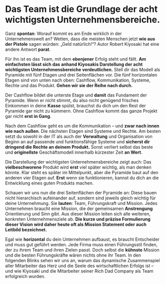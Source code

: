 # Das Team ist die Grundlage der acht wichtigsten Unternehmensbereiche.

Ganz **spontan**: Worauf kommt es am Ende wirklich in der Unternehmenswelt an? Wetten, dass die meisten Menschen jetzt **wie aus der Pistole** sagen würden: „Geld natürlich!“? Autor Robert Kiyosaki hat eine andere Antwort **parat**.

Für ihn ist es das Team, mit dem **ebenjener** Erfolg steht und fällt. **Am einfachsten lässt sich das anhand Kiyosakis Darstellung der acht wichtigsten Unternehmensbereiche verdeutlichen.** Stell dir das Modell als Pyramide mit fünf Etagen und drei Seitenflächen vor. Die fünf horizontalen Etagen sind von unten nach oben: Cashflow, Kommunikation, Systeme, Rechte und das Produkt. **Gehen wir sie der Reihe nach durch.**

Der Cashflow bildet die unterste Etage und **damit** das Fundament der Pyramide. Wenn er nicht stimmt, du also nicht genügend frisches Einkommen in deine **Kasse** spülst, brauchst du dich um den Rest der Pyramide gar nicht zu kümmern. Ohne Cashflow kommt das ganze Projekt gar nicht **erst in Gang**.

Nach dem Cashflow geht es um die Kommunikation – und **zwar nach innen wie nach außen**. Die nächsten Etagen sind Systeme und Rechte. Am besten setzt du sowohl in der IT als auch der **Verwaltung** und Organisation von Beginn an auf passende und funktionsfähige Systeme und **sicherst dir dringend die Rechte an deinem Produkt.** Sonst verliert selbst das beste und **originellste** Geschäftsmodell innerhalb kürzester Zeit **an Wert**.

Die Darstellung der wichtigsten Unternehmensbereiche zeigt auch: Das **vielbeschworene** Produkt wird **erst** viel später wichtig, als man denken könnte. Klar steht es später im Mittelpunkt, aber die Pyramide baut auf den anderen vier Etagen auf. **Erst** wenn sie funktionieren, kannst du dich an die Entwicklung eines guten Produkts machen.

Schauen wir uns nun die drei Seitenflächen der Pyramide an: Diese bauen nicht hierarchisch aufeinander auf, sondern sind jeweils gleich wichtig für deine Unternehmung. Sie **lauten**: Team, Führungskraft und Mission. Jedes Unternehmen braucht eine Mission, die der gemeinsamen **Anstrengung** Orientierung und Sinn gibt. Aus dieser Mission leiten sich alle weiteren, konkreten Unternehmensziele ab. **Die kurze und präzise Formulierung dieser Vision wird daher heute oft als Mission Statement oder auch Leitbild bezeichnet.**

Egal wie **horizontal** du dein Unternehmen aufbaust, es braucht Entscheider und muss gut geführt werden. Jede Firma muss einen Führungsstil finden, der zu ihrem Team und ihren Zielen passt. Doch selbst die **kühnste** Mission und die besten Führungskräfte wären nichts ohne ihr Team. In den folgenden Blinks sehen wir uns an, warum das dynamische Zusammenspiel aller Mitarbeiter das Herz und die Seele des wirtschaftlichen Erfolgs ist – und wie Kiyosaki und die Mitarbeiter seiner Rich Dad Company als Team erfolgreich wurden.
